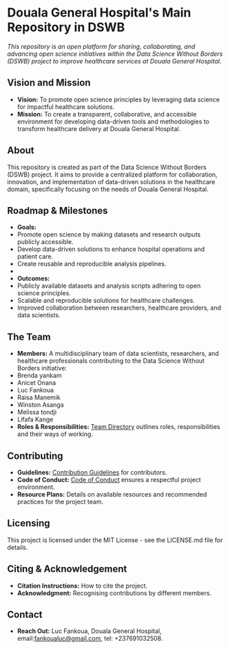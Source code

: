 # Douala General Hospital's Main Repository in DSWB

*This repository is an open platform for sharing, collaborating, and advancing open science initiatives within the Data Science Without Borders (DSWB) project to improve healthcare services at Douala General Hospital.*  

## Vision and Mission

- **Vision:** To promote open science principles by leveraging data science for impactful healthcare solutions.
- **Mission:** To create a transparent, collaborative, and accessible environment for developing data-driven tools and methodologies to transform healthcare delivery at Douala General Hospital.

## About

This repository is created as part of the Data Science Without Borders (DSWB) project. It aims to provide a centralized platform for collaboration, innovation, and implementation of data-driven solutions in the healthcare domain, specifically focusing on the needs of Douala General Hospital.

## Roadmap & Milestones

- **Goals:**
- Promote open science by making datasets and research outputs publicly accessible.
- Develop data-driven solutions to enhance hospital operations and patient care.
- Create reusable and reproducible analysis pipelines.
- 
- **Outcomes:**
- Publicly available datasets and analysis scripts adhering to open science principles.
- Scalable and reproducible solutions for healthcare challenges.
- Improved collaboration between researchers, healthcare providers, and data scientists.

## The Team

- **Members:** A multidisciplinary team of data scientists, researchers, and healthcare professionals contributing to the Data Science Without Borders initiative:
- Brenda yankam
- Anicet Onana
- Luc Fankoua
- Raisa Manemik
- Winston Asanga
- Melissa tondji
- Lifafa Kange
- **Roles & Responsibilities:** [Team Directory](link-to-directory) outlines roles, responsibilities and their ways of working.

## Contributing

- **Guidelines:** [Contribution Guidelines](link-to-guidelines) for contributors.
- **Code of Conduct:** [Code of Conduct](link-to-coc) ensures a respectful project environment.
- **Resource Plans:** Details on available resources and recommended practices for the project team.

## Licensing

This project is licensed under the MIT License - see the LICENSE.md file for details.

## Citing & Acknowledgement

- **Citation Instructions:** How to cite the project.
- **Acknowledgment:** Recognising contributions by different members.

## Contact

- **Reach Out:** Luc Fankoua, Douala General Hospital, email:fankoualuc@gmail.com, tel: +237691032508.

